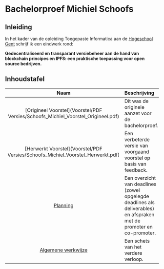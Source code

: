 # Bachelorproef Michiel Schoofs

## Inleiding

In het kader van de opleiding Toegepaste Informatica aan de [Hogeschool Gent](https://www.hogent.be/) schrijf ik een eindwerk rond:

**Gedecentraliseerd en transparant versiebeheer aan de hand van blockchain principes en IPFS: een praktische toepassing voor open source bedrijven.**

## Inhoudstafel

|                             Naam                             | Beschrijving                                                 |
| :----------------------------------------------------------: | :----------------------------------------------------------- |
| [Origineel Voorstel](Voorstel/PDF Versies/Schoofs_Michiel_Voorstel_Origineel.pdf) | Dit was de originele aanzet voor de bachelorproef.           |
| [Herwerkt Voorstel](Voorstel/PDF Versies/Schoofs_Michiel_Voorstel_Herwerkt.pdf) | Een verbeterde versie van voorgaand voorstel op basis van feedback. |
|                         [Planning]()                         | Een overzicht van deadlines (zowel opgelegde deadlines als deliverables) en afspraken met de promoter en co-promoter. |
|                    [Algemene werkwijze]()                    | Een schets van het verdere verloop.                          |

